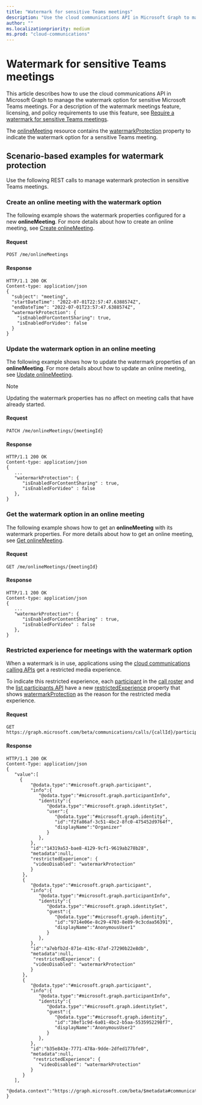 ```yaml
---
title: "Watermark for sensitive Teams meetings"
description: "Use the cloud communications API in Microsoft Graph to manage a watermark for sensitive Microsoft Teams meetings."
author: ""
ms.localizationpriority: medium
ms.prod: "cloud-communications"
---
```


# Watermark for sensitive Teams meetings

This article describes how to use the cloud communications API in Microsoft Graph to manage the watermark option for sensitive Microsoft Teams meetings. For a description of the watermark meetings feature, licensing, and policy requirements to use this feature, see [Require a watermark for sensitive Teams meetings](https://learn.microsoft.com/microsoftteams/watermark-meeting-content-video).

The [onlineMeeting](/graph/api/resources/onlinemeeting) resource contains the [watermarkProtection](/graph/api/resources/onlinemeeting) property to indicate the watermark option for a sensitive Teams meeting.

## Scenario-based examples for watermark protection

Use the following REST calls to manage watermark protection in sensitive Teams meetings.

### Create an online meeting with the watermark option

The following example shows the watermark properties configured for a new **onlineMeeting**. For more details about how to create an online meeting, see [Create onlineMeeting](/graph/api/application-post-onlinemeetings?view=graph-rest-beta&preserve-view=true).

#### Request

```http
POST /me/onlineMeetings
```

#### Response

```http
HTTP/1.1 200 OK
Content-type: application/json
{
  "subject": "meeting",
  "startDateTime": "2022-07-01T22:57:47.6388574Z",
  "endDateTime": "2022-07-01T23:57:47.6388574Z",
  "watermarkProtection": {
    "isEnabledForContentSharing": true,
    "isEnabledForVideo": false
  }
}
```

### Update the watermark option in an online meeting

The following example shows how to update the watermark properties of an **onlineMeeting**. For more details about how to update an online meeting, see [Update onlineMeeting](/graph/api/onlinemeeting-update?view=graph-rest-beta&preserve-view=true).

> [!NOTE]
> Updating the watermark properties has no affect on meeting calls that have already started.

#### Request

```http
PATCH /me/onlineMeetings/{meetingId}
```

#### Response

```http
HTTP/1.1 200 OK
Content-type: application/json
{
   ...
   "watermarkProtection": {
      "isEnabledForContentSharing" : true,
      "isEnabledForVideo" : false
   },
}
```

### Get the watermark option in an online meeting

The following example shows how to get an **onlineMeeting** with its watermark properties. For more details about how to get an online meeting, see [Get onlineMeeting](/graph/api/onlinemeeting-get?view=graph-rest-beta&preserve-view=true).

#### Request

```http
GET /me/onlineMeetings/{meetingId}
```

#### Response

```http
HTTP/1.1 200 OK
Content-type: application/json
{
   ...
   "watermarkProtection": {
      "isEnabledForContentSharing" : true,
      "isEnabledForVideo" : false
   },
}
```

### Restricted experience for meetings with the watermark option

When a watermark is in use, applications using the [cloud communications calling APIs](/graph/api/application-post-calls) get a restricted media experience.

To indicate this restricted experience, each [participant](/graph/api/resources/participant) in the [call roster](/graph/api/application-post-calls?view=graph-rest-1.0&preserve-view=true#notification---roster) and the [list participants API](/graph/api/call-list-participants) have a new [restrictedExperience](/graph/api/resources/participant) property that shows [watermarkProtection](/graph/api/resources/onlinemeetingrestricted) as the reason for the restricted media experience.

#### Request

```http
GET https://graph.microsoft.com/beta/communications/calls/{callId}/participants
```

#### Response

````http
HTTP/1.1 200 OK
Content-Type: application/json
{
   "value":[
     {
         "@odata.type":"#microsoft.graph.participant",
         "info":{
            "@odata.type":"#microsoft.graph.participantInfo",
            "identity":{
               "@odata.type":"#microsoft.graph.identitySet",
               "user":{
                  "@odata.type":"#microsoft.graph.identity",
                  "id":"f2fa86af-3c51-4bc2-8fc0-475452d9764f",
                  "displayName":"Organizer"
               }
            },
         },
         "id":"14319a53-bae8-4129-9cf1-9619ab278b28",
         "metadata":null,
         "restrictedExperience": {
          "videoDisabled": "watermarkProtection"
         }
      },
      {
         "@odata.type":"#microsoft.graph.participant",
         "info":{
            "@odata.type":"#microsoft.graph.participantInfo",
            "identity":{
               "@odata.type":"#microsoft.graph.identitySet",
               "guest":{
                  "@odata.type":"#microsoft.graph.identity",
                  "id":"9714e06e-8c29-4703-8e89-9c3cdaa56391",
                  "displayName":"AnonymousUser1"
               }
            },
         },
         "id":"a7ebfb2d-871e-419c-87af-27290b22e8db",
         "metadata":null,
          "restrictedExperience": {
          "videoDisabled": "watermarkProtection"
         }
      },
      {
         "@odata.type":"#microsoft.graph.participant",
         "info":{
            "@odata.type":"#microsoft.graph.participantInfo",
            "identity":{
               "@odata.type":"#microsoft.graph.identitySet",
               "guest":{
                  "@odata.type":"#microsoft.graph.identity",
                  "id":"38ef1c9d-6a01-4bc2-b5aa-5535952298f7",
                  "displayName":"AnonymousUser2"
               }
            },
         },
         "id":"b35e843e-7771-478a-9dde-2dfed177bfe0",
         "metadata":null,
          "restrictedExperience": {
            "videoDisabled": "watermarkProtection"
         }
      }
   ],
   "@odata.context":"https://graph.microsoft.com/beta/$metadata#communications/calls{callId}/participants"
}
````

